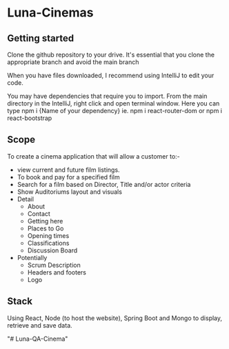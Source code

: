 # Luna-Cinemas

## Getting started

Clone the github repository to your drive. It's essential that you clone the appropriate branch and avoid the main branch

When you have files downloaded, I recommend using IntelliJ to edit your code.

You may have dependencies that require you to import. From the main directory in the IntelliJ, right click and open terminal window. 
Here you can type npm i {Name of your dependency} ie. npm i react-router-dom or npm i react-bootstrap

## Scope
To create a cinema application that will allow a customer to:-
* view current and future film listings. 
* To book and pay for a specified film
* Search for a film based on Director, Title and/or actor criteria
* Show Auditoriums layout and visuals
* Detail 
  * About
  * Contact
  * Getting here
  * Places to Go
  * Opening times
  * Classifications
  * Discussion Board
* Potentially
  * Scrum Description
  * Headers and footers
  * Logo
  
## Stack
Using React, Node (to host the website), Spring Boot and Mongo to display, retrieve and save data.

"# Luna-QA-Cinema" 
